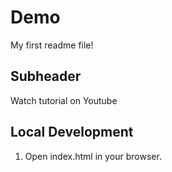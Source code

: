 # Demo
My first readme file!


## Subheader

Watch tutorial on Youtube

##  Local Development
1. Open index.html in your browser.